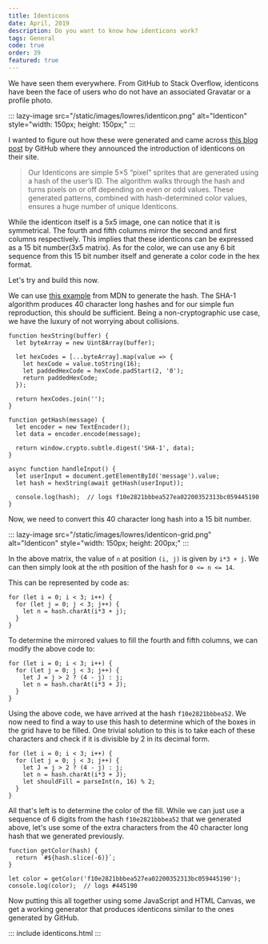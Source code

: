 ```yaml
---
title: Identicons
date: April, 2019
description: Do you want to know how identicons work?
tags: General
code: true
order: 39
featured: true
---
```


We have seen them everywhere. From GitHub to Stack Overflow, identicons have been
the face of users who do not have an associated Gravatar or a profile photo.

::: lazy-image src="/static/images/lowres/identicon.png" alt="Identicon" style="width: 150px; height: 150px;" :::

I wanted to figure out how these were generated and came across [this blog post](https://github.blog/2013-08-14-identicons/)
by GitHub where they announced the introduction of identicons on their site.

> Our Identicons are simple 5×5 “pixel” sprites that are generated using a hash of the user’s ID. The algorithm walks through the hash and turns pixels on or off depending on even or odd values. These generated patterns, combined with hash-determined color values, ensures a huge number of unique Identicons.

While the identicon itself is a 5x5 image, one can notice that it is symmetrical. The fourth and fifth columns
mirror the second and first columns respectively. This implies that these identicons can be expressed as a 15 bit number(3x5 matrix).
As for the color, we can use any 6 bit sequence from this 15 bit number itself and generate a color code in the hex format.

Let's try and build this now.

We can use [this example](https://developer.mozilla.org/en-US/docs/Web/API/SubtleCrypto/digest#Converting_a_digest_to_a_hex_string)
from MDN to generate the hash. The SHA-1 algorithm produces 40 character long hashes and for our simple fun reproduction, this
should be sufficient. Being a non-cryptographic use case, we have the luxury of not worrying about collisions.

```
function hexString(buffer) {
  let byteArray = new Uint8Array(buffer);

  let hexCodes = [...byteArray].map(value => {
    let hexCode = value.toString(16);
    let paddedHexCode = hexCode.padStart(2, '0');
    return paddedHexCode;
  });

  return hexCodes.join('');
}

function getHash(message) {
  let encoder = new TextEncoder();
  let data = encoder.encode(message);

  return window.crypto.subtle.digest('SHA-1', data);
}

async function handleInput() {
  let userInput = document.getElementById('message').value;
  let hash = hexString(await getHash(userInput));

  console.log(hash);  // logs f10e2821bbbea527ea02200352313bc059445190
}
```

Now, we need to convert this 40 character long hash into a 15 bit number.

::: lazy-image src="/static/images/lowres/identicon-grid.png" alt="Identicon" style="width: 150px; height: 200px;" :::

In the above matrix, the value of `n` at position `(i, j)` is given by `i*3 + j`. We can then simply look at
the `n`th position of the hash for `0 <= n <= 14`.

This can be represented by code as:
```
for (let i = 0; i < 3; i++) {
  for (let j = 0; j < 3; j++) {
    let n = hash.charAt(i*3 + j);
  }
}
```

To determine the mirrored values to fill the fourth and fifth columns, we can modify the above code to:
```
for (let i = 0; i < 3; i++) {
  for (let j = 0; j < 3; j++) {
    let J = j > 2 ? (4 - j) : j;
    let n = hash.charAt(i*3 + J);
  }
}
```

Using the above code, we have arrived at the hash `f10e2821bbbea52`. We now need to find a way to use this
hash to determine which of the boxes in the grid have to be filled. One trivial solution to this is to take
each of these characters and check if it is divisible by 2 in its decimal form.

```
for (let i = 0; i < 3; i++) {
  for (let j = 0; j < 3; j++) {
    let J = j > 2 ? (4 - j) : j;
    let n = hash.charAt(i*3 + J);
    let shouldFill = parseInt(n, 16) % 2;
  }
}
```

All that's left is to determine the color of the fill. While we can just use a sequence of 6 digits from
the hash `f10e2821bbbea52` that we generated above, let's use some of the extra characters from the 40 character
long hash that we generated previously.

```
function getColor(hash) {
  return `#${hash.slice(-6)}`;
}

let color = getColor('f10e2821bbbea527ea02200352313bc059445190');
console.log(color);  // logs #445190
```

Now putting this all together using some JavaScript and HTML Canvas, we get a working generator that produces
identicons similar to the ones generated by GitHub.

::: include identicons.html :::

<br>
